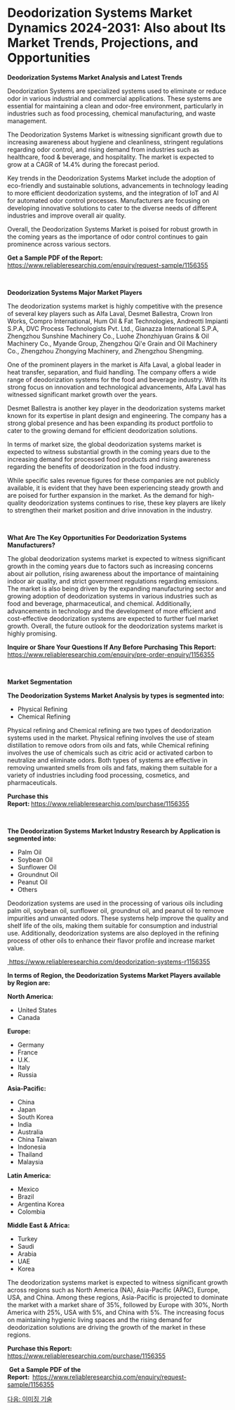 <p><h1>Deodorization Systems Market Dynamics 2024-2031: Also about Its Market Trends, Projections, and Opportunities</h1></p><p><strong>Deodorization Systems Market Analysis and Latest Trends</strong></p>
<p><p>Deodorization Systems are specialized systems used to eliminate or reduce odor in various industrial and commercial applications. These systems are essential for maintaining a clean and odor-free environment, particularly in industries such as food processing, chemical manufacturing, and waste management.</p><p>The Deodorization Systems Market is witnessing significant growth due to increasing awareness about hygiene and cleanliness, stringent regulations regarding odor control, and rising demand from industries such as healthcare, food & beverage, and hospitality. The market is expected to grow at a CAGR of 14.4% during the forecast period.</p><p>Key trends in the Deodorization Systems Market include the adoption of eco-friendly and sustainable solutions, advancements in technology leading to more efficient deodorization systems, and the integration of IoT and AI for automated odor control processes. Manufacturers are focusing on developing innovative solutions to cater to the diverse needs of different industries and improve overall air quality.</p><p>Overall, the Deodorization Systems Market is poised for robust growth in the coming years as the importance of odor control continues to gain prominence across various sectors.</p></p>
<p><strong>Get a Sample PDF of the Report:&nbsp;</strong> <a href="https://www.reliableresearchiq.com/enquiry/request-sample/1156355">https://www.reliableresearchiq.com/enquiry/request-sample/1156355</a></p>
<p>&nbsp;</p>
<p><strong>Deodorization Systems Major Market Players</strong></p>
<p><p>The deodorization systems market is highly competitive with the presence of several key players such as Alfa Laval, Desmet Ballestra, Crown Iron Works, Compro International, Hum Oil & Fat Technologies, Andreotti Impianti S.P.A, DVC Process Technologists Pvt. Ltd., Gianazza International S.P.A, Zhengzhou Sunshine Machinery Co., Luohe Zhonzhiyuan Grains & Oil Machinery Co., Myande Group, Zhengzhou Qi'e Grain and Oil Machinery Co., Zhengzhou Zhongying Machinery, and Zhengzhou Shengming.</p><p>One of the prominent players in the market is Alfa Laval, a global leader in heat transfer, separation, and fluid handling. The company offers a wide range of deodorization systems for the food and beverage industry. With its strong focus on innovation and technological advancements, Alfa Laval has witnessed significant market growth over the years.</p><p>Desmet Ballestra is another key player in the deodorization systems market known for its expertise in plant design and engineering. The company has a strong global presence and has been expanding its product portfolio to cater to the growing demand for efficient deodorization solutions.</p><p>In terms of market size, the global deodorization systems market is expected to witness substantial growth in the coming years due to the increasing demand for processed food products and rising awareness regarding the benefits of deodorization in the food industry.</p><p>While specific sales revenue figures for these companies are not publicly available, it is evident that they have been experiencing steady growth and are poised for further expansion in the market. As the demand for high-quality deodorization systems continues to rise, these key players are likely to strengthen their market position and drive innovation in the industry.</p></p>
<p>&nbsp;</p>
<p><strong>What Are The Key Opportunities For Deodorization Systems Manufacturers?</strong></p>
<p><p>The global deodorization systems market is expected to witness significant growth in the coming years due to factors such as increasing concerns about air pollution, rising awareness about the importance of maintaining indoor air quality, and strict government regulations regarding emissions. The market is also being driven by the expanding manufacturing sector and growing adoption of deodorization systems in various industries such as food and beverage, pharmaceutical, and chemical. Additionally, advancements in technology and the development of more efficient and cost-effective deodorization systems are expected to further fuel market growth. Overall, the future outlook for the deodorization systems market is highly promising.</p></p>
<p><strong>Inquire or Share Your Questions If Any Before Purchasing This Report:</strong> <a href="https://www.reliableresearchiq.com/enquiry/pre-order-enquiry/1156355">https://www.reliableresearchiq.com/enquiry/pre-order-enquiry/1156355</a></p>
<p>&nbsp;</p>
<p><strong>Market Segmentation</strong></p>
<p><strong>The Deodorization Systems Market Analysis by types is segmented into:</strong></p>
<p><ul><li>Physical Refining</li><li>Chemical Refining</li></ul></p>
<p><p>Physical refining and Chemical refining are two types of deodorization systems used in the market. Physical refining involves the use of steam distillation to remove odors from oils and fats, while Chemical refining involves the use of chemicals such as citric acid or activated carbon to neutralize and eliminate odors. Both types of systems are effective in removing unwanted smells from oils and fats, making them suitable for a variety of industries including food processing, cosmetics, and pharmaceuticals.</p></p>
<p><strong>Purchase this Report:&nbsp;</strong><a href="https://www.reliableresearchiq.com/purchase/1156355">https://www.reliableresearchiq.com/purchase/1156355</a></p>
<p>&nbsp;</p>
<p><strong>The Deodorization Systems Market Industry Research by Application is segmented into:</strong></p>
<p><ul><li>Palm Oil</li><li>Soybean Oil</li><li>Sunflower Oil</li><li>Groundnut Oil</li><li>Peanut Oil</li><li>Others</li></ul></p>
<p><p>Deodorization systems are used in the processing of various oils including palm oil, soybean oil, sunflower oil, groundnut oil, and peanut oil to remove impurities and unwanted odors. These systems help improve the quality and shelf life of the oils, making them suitable for consumption and industrial use. Additionally, deodorization systems are also deployed in the refining process of other oils to enhance their flavor profile and increase market value.</p></p>
<p><a href="https://www.reliableresearchiq.com/deodorization-systems-r1156355">&nbsp;https://www.reliableresearchiq.com/deodorization-systems-r1156355</a></p>
<p><strong>In terms of Region, the Deodorization Systems Market Players available by Region are:</strong></p>
<p>
    <p> <strong> North America: </strong>
        <ul>
            <li>United States</li>
            <li>Canada</li>
        </ul>
        </p> 
    <p> <strong> Europe: </strong>
        <ul>
            <li>Germany</li>
            <li>France</li>
            <li>U.K.</li>
            <li>Italy</li>
            <li>Russia</li>
        </ul>
        </p> 
    <p> <strong> Asia-Pacific: </strong>
        <ul>
            <li>China</li>
            <li>Japan</li>
            <li>South Korea</li>
            <li>India</li>
            <li>Australia</li>
            <li>China Taiwan</li>
            <li>Indonesia</li>
            <li>Thailand</li>
            <li>Malaysia</li>
        </ul>
        </p> 
    <p> <strong> Latin America: </strong>
        <ul>
            <li>Mexico</li>
            <li>Brazil</li>
            <li>Argentina Korea</li>
            <li>Colombia</li>
        </ul>
        </p> 
    <p> <strong> Middle East & Africa: </strong>
        <ul>
            <li>Turkey</li>
            <li>Saudi</li>
            <li>Arabia</li>
            <li>UAE</li>
            <li>Korea</li>
        </ul>
    </p>
    </p>
<p><p>The deodorization systems market is expected to witness significant growth across regions such as North America (NA), Asia-Pacific (APAC), Europe, USA, and China. Among these regions, Asia-Pacific is projected to dominate the market with a market share of 35%, followed by Europe with 30%, North America with 25%, USA with 5%, and China with 5%. The increasing focus on maintaining hygienic living spaces and the rising demand for deodorization solutions are driving the growth of the market in these regions.</p></p>
<p><strong>Purchase this Report: </strong><a href="https://www.reliableresearchiq.com/purchase/1156355">https://www.reliableresearchiq.com/purchase/1156355</a></p>
<p>&nbsp;<strong>Get a Sample PDF of the Report:&nbsp;&nbsp;</strong><a href="https://www.reliableresearchiq.com/enquiry/request-sample/1156355">https://www.reliableresearchiq.com/enquiry/request-sample/1156355</a></p>
<p><strong></strong></p>
<p><p><a href="https://github.com/vdhdwjyp90142/Market-Research-Report-List-3/blob/main/842097347505.md">다음: 이미징 기술</a></p></p>